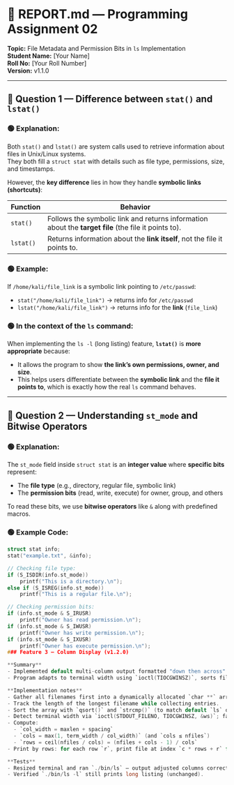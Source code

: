 # 📘 REPORT.md — Programming Assignment 02  
**Topic:** File Metadata and Permission Bits in `ls` Implementation  
**Student Name:** [Your Name]  
**Roll No:** [Your Roll Number]  
**Version:** v1.1.0  

---

## 🧩 Question 1 — Difference between `stat()` and `lstat()`

### 🟢 Explanation:
Both `stat()` and `lstat()` are system calls used to retrieve information about files in Unix/Linux systems.  
They both fill a `struct stat` with details such as file type, permissions, size, and timestamps.  

However, the **key difference** lies in how they handle **symbolic links (shortcuts)**:

| Function | Behavior |
|-----------|-----------|
| `stat()` | Follows the symbolic link and returns information about the **target file** (the file it points to). |
| `lstat()` | Returns information about the **link itself**, not the file it points to. |

### 🟢 Example:
If `/home/kali/file_link` is a symbolic link pointing to `/etc/passwd`:
- `stat("/home/kali/file_link")` → returns info for `/etc/passwd`  
- `lstat("/home/kali/file_link")` → returns info for the **link** (`file_link`)

### 🟢 In the context of the `ls` command:
When implementing the `ls -l` (long listing) feature, **`lstat()`** is **more appropriate** because:
- It allows the program to show **the link’s own permissions, owner, and size**.  
- This helps users differentiate between the **symbolic link** and the **file it points to**, which is exactly how the real `ls` command behaves.

---

## 🧩 Question 2 — Understanding `st_mode` and Bitwise Operators

### 🟢 Explanation:
The `st_mode` field inside `struct stat` is an **integer value** where **specific bits** represent:
- The **file type** (e.g., directory, regular file, symbolic link)
- The **permission bits** (read, write, execute) for owner, group, and others

To read these bits, we use **bitwise operators** like `&` along with predefined macros.

### 🟢 Example Code:
```c
struct stat info;
stat("example.txt", &info);

// Checking file type:
if (S_ISDIR(info.st_mode))
    printf("This is a directory.\n");
else if (S_ISREG(info.st_mode))
    printf("This is a regular file.\n");

// Checking permission bits:
if (info.st_mode & S_IRUSR)
    printf("Owner has read permission.\n");
if (info.st_mode & S_IWUSR)
    printf("Owner has write permission.\n");
if (info.st_mode & S_IXUSR)
    printf("Owner has execute permission.\n");
### Feature 3 — Column Display (v1.2.0)

**Summary**
- Implemented default multi-column output formatted "down then across".
- Program adapts to terminal width using `ioctl(TIOCGWINSZ)`, sorts filenames alphabetically, and computes rows/columns dynamically.

**Implementation notes**
- Gather all filenames first into a dynamically allocated `char **` array (using `readdir()` and `strdup()`).
- Track the length of the longest filename while collecting entries.
- Sort the array with `qsort()` and `strcmp()` (to match default `ls` ordering).
- Detect terminal width via `ioctl(STDOUT_FILENO, TIOCGWINSZ, &ws)`; fall back to 80 columns if unavailable.
- Compute:
  - `col_width = maxlen + spacing`
  - `cols = max(1, term_width / col_width)` (and `cols ≤ nfiles`)
  - `rows = ceil(nfiles / cols) = (nfiles + cols - 1) / cols`
- Print by rows: for each row `r`, print file at index `c * rows + r` for `c` in `[0 .. cols-1]`, padding with `printf("%-*s", col_width, name)` for alignment.

**Tests**
- Resized terminal and ran `./bin/ls` — output adjusted columns correctly.
- Verified `./bin/ls -l` still prints long listing (unchanged).
